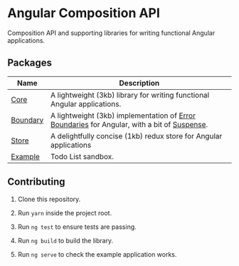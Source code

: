 # Angular Composition API

Composition API and supporting libraries for writing functional Angular applications.

## Packages

| Name  | Description |
|---|---|
| [Core](https://github.com/mmuscat/angular-composition-api/tree/master/packages/core) | A lightweight (3kb) library for writing functional Angular applications.
| [Boundary](https://github.com/mmuscat/angular-composition-api/tree/master/packages/boundary) | A lightweight (3kb) implementation of [Error Boundaries](https://reactjs.org/docs/error-boundaries.html) for Angular, with a bit of [Suspense](https://reactjs.org/docs/concurrent-mode-suspense.html).
| [Store](https://github.com/mmuscat/angular-composition-api/tree/master/packages/store) | A delightfully concise (1kb) redux store for Angular applications
| [Example](https://github.com/mmuscat/angular-composition-api/tree/master/packages/example) | Todo List sandbox.

## Contributing

1. Clone this repository.

2. Run `yarn` inside the project root.

3. Run `ng test` to ensure tests are passing.

3. Run `ng build` to build the library.

4. Run `ng serve` to check the example application works.